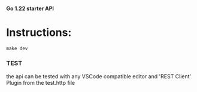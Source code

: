 #### Go 1.22 starter API

# Instructions: 

````
make dev
````

### TEST
the api can be tested with any VSCode compatible editor and 'REST Client' Plugin
from the test.http file